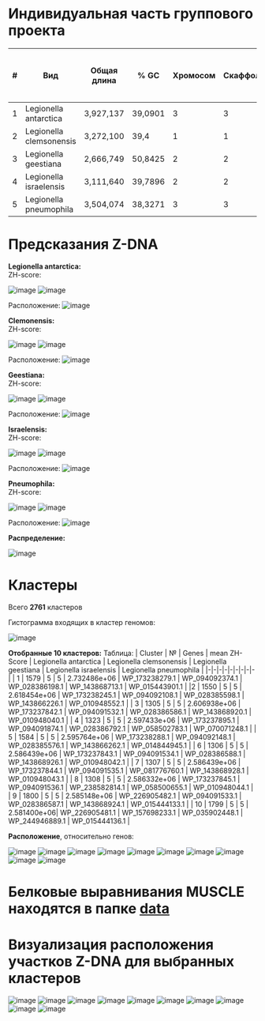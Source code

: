 # Индивидуальная часть группового проекта

| # | Вид  | Общая длина | % GC    | Хромосом | Скаффолдов | Контигов | Количество аннотированных генов | Доля аннотированных генов | Количество экзонов | Доля экзонов | Количество  Z-ДНК | Общая длина Z-ДНК | Количество с ZH-Score >= 500 | Общая длина с ZH-Score >= 500 |
|---|------|-------------|---------|----------|------------|----------|-|-|-|-|-|-|-|-|
| 1 | Legionella antarctica  | 3,927,137 | 39,0901 | 3 |  3 | 3 | 3708 | 0.863216 | 3708 | 0.863216 | 35454 | 313692 | 3180 | 30882 |
| 2 | Legionella clemsonensis |  3,272,100  | 39,4 | 1 | 1 | 1 | 2941 | 0.890235 | 2941 | 0.890235 | 3272100 | 28930052 | 3115 | 29788 |
| 3 | Legionella geestiana    |  2,666,749  |    50,8425 | 2 | 2 | 2 | 2395 | 0.911431 | 2395 | 0.911431 | 60873 | 546412 | 25049 | 248224 |
| 4 | Legionella israelensis |  3,111,640  |    39,7896 | 2 | 2 | 2 | 2806 | 0.878786 | 2806 | 0.878786 | 64967 | 574508 | 2327 | 22570 |
| 5 | Legionella pneumophila |  3,504,074  |    38,3271 | 3 | 3 | 3 | 3137 | 0.889006 | 3137 | 0.889006 | 73576 | 650556 | 2051 | 19686 |

# Предсказания Z-DNA 
**Legionella antarctica:**     
ZH-score: 

![image](https://user-images.githubusercontent.com/86132283/173429757-cca4fe9c-fe4b-4528-8ac9-29c5adca3c67.png) 
![image](https://user-images.githubusercontent.com/86132283/173429825-815ef564-03ce-4823-b912-d1f438ccfa9b.png)

Расположение:
![image](https://user-images.githubusercontent.com/86132283/173430749-01861e66-a61e-4954-8fb4-8cadf7285e50.png)


**Clemonensis:**   
ZH-score: 

![image](https://user-images.githubusercontent.com/86132283/173429962-7906a586-1a86-458b-9ee6-e4f2ab095baa.png)
![image](https://user-images.githubusercontent.com/86132283/173429974-57b6a4d6-5d6c-4678-b11c-e9c9b1ba58c4.png)

Расположение:
![image](https://user-images.githubusercontent.com/86132283/173431110-39f3207c-97a2-4724-825b-535e514fe7f3.png)

**Geestiana:**  
ZH-score: 

![image](https://user-images.githubusercontent.com/86132283/173430061-86f7b76d-e3e7-470d-abb1-e353e722c791.png)
![image](https://user-images.githubusercontent.com/86132283/173430086-54ca6134-3294-47fa-90a9-ff3d8717a503.png)

Расположение:
![image](https://user-images.githubusercontent.com/86132283/173431139-46585d53-0990-4cf5-befc-7b6a9900619e.png)

**Israelensis:**  
ZH-score: 

![image](https://user-images.githubusercontent.com/86132283/173430112-f2a66a02-4f54-40d0-939b-d4aed0724b2f.png)
![image](https://user-images.githubusercontent.com/86132283/173430129-970130ef-e56c-41cd-b55a-12f0ae49cbc7.png)

Расположение:
![image](https://user-images.githubusercontent.com/86132283/173431158-840b5c3c-8508-4a5f-9a6e-2684003c5771.png)

**Pneumophila:**  
ZH-score: 

![image](https://user-images.githubusercontent.com/86132283/173430155-c0144649-e597-4ab0-8553-11f53052d885.png)
![image](https://user-images.githubusercontent.com/86132283/173430166-8df27a7e-1622-487a-b703-97b1aadb97b4.png)

Расположение:
![image](https://user-images.githubusercontent.com/86132283/173431171-25304486-0c69-4384-b8f6-823f9088df4a.png)

**Распределение:**

![image](https://user-images.githubusercontent.com/86132283/173431500-36d944cf-878d-4fb5-9829-aa3f30dca720.png)

# Кластеры
Всего **2761** кластеров

Гистограмма входящих в кластер геномов:

![image](https://user-images.githubusercontent.com/86132283/173434690-ffecc8c2-23df-4635-a656-96b9ff462227.png)

**Отобранные 10 кластеров:**
Таблица:
| Cluster | № |	Genes	| mean ZH-Score |	Legionella antarctica |	Legionella clemsonensis	| Legionella geestiana |	Legionella israelensis |	Legionella pneumophila |
|-|-|-|-|-|-|-|-|-|
| 1 | 1579 |	5 |	5 |	2.732486e+06 |	WP_173238279.1 |	WP_094092374.1 |	WP_028386198.1 | 	WP_143868713.1 |	WP_015443901.1 |
|2	| 1550 | 5	| 5	| 2.618454e+06	| WP_173238245.1	| WP_094092108.1	| WP_028385598.1	| WP_143866226.1 | 	WP_010948552.1 |
| 3 | 1305 |	5 |	5 |	2.606938e+06 |	WP_173237842.1 |	WP_094091532.1 |	WP_028386586.1 | 	WP_143868920.1 |	WP_010948040.1 |
| 4 | 1323 |	5 |	5 |	2.597433e+06 |	WP_173237895.1 |	WP_094091874.1 |	WP_028386792.1 |	WP_058502783.1 |	WP_070071248.1 |
| 5 | 1584 |	5 |	5 |	2.595764e+06 |	WP_173238288.1 |	WP_094092148.1 |	WP_028385576.1 |	WP_143866262.1 |	WP_014844945.1 |
| 6 | 1306 | 5 |	5 |	2.586439e+06 |	WP_173237843.1 |	WP_094091534.1 |	WP_028386588.1 |	WP_143868926.1 |	WP_010948042.1 |
| 7 |	1307 | 5 |	5 |	2.586439e+06 |	WP_173237844.1 |	WP_094091535.1 |	WP_081776760.1 |	WP_143868928.1 |	WP_010948043.1 |
| 8 | 1308 |	5 |	5 |	2.586332e+06 |	WP_173237845.1 | WP_094091536.1	| WP_238582814.1 |	WP_058500655.1 |	WP_010948044.1 |
| 9 |	1800 | 5 |	5 |	2.585148e+06 |	WP_226905482.1 |	WP_094091533.1 |	WP_028386587.1 |	WP_143868924.1 |	WP_015444133.1 |
| 10 |	1799 | 5 |	5 |	2.581400e+06|	WP_226905481.1 | WP_157698233.1 |	WP_035902448.1 |	WP_244946889.1 |	WP_015444136.1 |

**Расположение**, относительно генов:

![image](https://user-images.githubusercontent.com/86132283/173437020-42d18dd5-ad51-4ec9-96ca-515facae2cc3.png)
![image](https://user-images.githubusercontent.com/86132283/173437042-68229a58-6106-4ebf-b228-011689392023.png)
![image](https://user-images.githubusercontent.com/86132283/173437071-67c71118-29bf-49c9-b90f-40be2d93295c.png)
![image](https://user-images.githubusercontent.com/86132283/173437103-43f465d4-bd63-4c05-8553-18c2e61553af.png)
![image](https://user-images.githubusercontent.com/86132283/173437130-1ea2d768-fb10-43d7-a559-05a15d5fb39d.png)
![image](https://user-images.githubusercontent.com/86132283/173437149-6ca2aa84-7782-4840-80d7-fd434e7cf25c.png)
![image](https://user-images.githubusercontent.com/86132283/173437159-cb22de7a-71d2-49a3-b227-d1a1b87e4910.png)
![image](https://user-images.githubusercontent.com/86132283/173437169-a07e9f10-a1e1-432c-a6bc-9cd3cd2d4b02.png)
![image](https://user-images.githubusercontent.com/86132283/173437184-c772bf45-78f0-4eef-ab0d-bb533a2a9837.png)
![image](https://user-images.githubusercontent.com/86132283/173437194-4cb2e4e4-002d-4cf2-88e1-cda1c32e5390.png)

# Белковые выравнивания MUSCLE находятся в папке [data](https://github.com/screenwriting/hse22_project/tree/main/data/%D0%92%D1%8B%D1%80%D0%B0%D0%B2%D0%BD%D0%B8%D0%B2%D0%B0%D0%BD%D0%B8%D1%8F)

# Визуализация расположения участков Z-DNA для выбранных кластеров

![image](https://user-images.githubusercontent.com/86132283/173438270-1551f005-43f3-478e-916a-78d77ea32c8b.png)
![image](https://user-images.githubusercontent.com/86132283/173438280-9c5d75bf-3048-437e-94db-8ef275ec052e.png)
![image](https://user-images.githubusercontent.com/86132283/173438289-0c9c9222-12de-4564-b161-ed7bfbd14e4a.png)
![image](https://user-images.githubusercontent.com/86132283/173438293-088ec733-7d51-46f0-8457-d3175205ad63.png)
![image](https://user-images.githubusercontent.com/86132283/173438306-a11ace68-9c4b-4864-863e-b508c777ea22.png)
![image](https://user-images.githubusercontent.com/86132283/173438359-149beb25-68dd-4045-b6fa-aa200f1322e8.png)
![image](https://user-images.githubusercontent.com/86132283/173438369-81cebba7-1010-4130-acf3-d519ec8cd07a.png)
![image](https://user-images.githubusercontent.com/86132283/173438376-b5d33c42-330c-41b8-a369-e3019de2a481.png)
![image](https://user-images.githubusercontent.com/86132283/173438390-ed94c019-4d0d-4a06-89bc-035516ff6764.png)
![image](https://user-images.githubusercontent.com/86132283/173438396-f31566db-5abd-4c09-8e50-e3fc26c1cd80.png)
